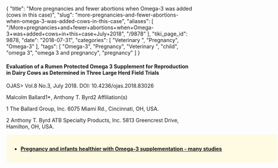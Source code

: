 {
    "title": "More pregnancies and fewer abortions when Omega-3 was added (cows in this case)",
    "slug": "more-pregnancies-and-fewer-abortions-when-omega-3-was-added-cows-in-this-case",
    "aliases": [
        "/More+pregnancies+and+fewer+abortions+when+Omega-3+was+added+cows+in+this+case+July+2018",
        "/9878"
    ],
    "tiki_page_id": 9878,
    "date": "2018-07-31",
    "categories": [
        "Veterinary ",
        "Pregnancy",
        "Omega-3"
    ],
    "tags": [
        "Omega-3",
        "Pregnancy",
        "Veterinary ",
        "child",
        "omega 3",
        "omega 3 and pregnancy",
        "pregnancy"
    ]
}


#### Evaluation of a Rumen Protected Omega 3 Supplement for Reproduction in Dairy Cows as Determined in Three Large Herd Field Trials

OJAS> Vol.8 No.3, July 2018. DOI: 10.4236/ojas.2018.83026

Malcolm Ballard1*, Anthony T. Byrd2 Affiliation(s)

1 The Ballard Group, Inc. 6075 Miami Rd., Cincinnati, OH, USA.

2 Anthony T. Byrd ATB Specialty Products, Inc. 5813 Greencrest Drive, Hamilton, OH, USA.

<div class="border" style="background-color:#FFFAE2;padding:15px;margin:10px 0;border-radius:5px;width:700px">

*  **[Pregnancy and infants healthier with Omega-3 supplementation - many studies](/posts/pregnancy-and-infants-healthier-with-omega-3-supplementation-many-studies)**
